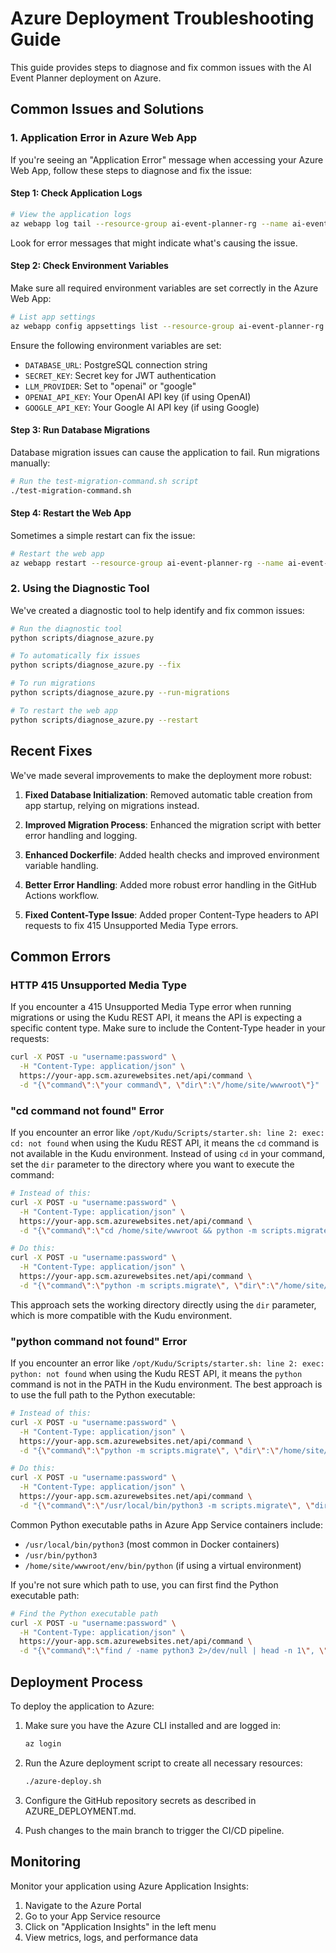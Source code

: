 # Azure Deployment Troubleshooting Guide

This guide provides steps to diagnose and fix common issues with the AI Event Planner deployment on Azure.

## Common Issues and Solutions

### 1. Application Error in Azure Web App

If you're seeing an "Application Error" message when accessing your Azure Web App, follow these steps to diagnose and fix the issue:

#### Step 1: Check Application Logs

```bash
# View the application logs
az webapp log tail --resource-group ai-event-planner-rg --name ai-event-planner
```

Look for error messages that might indicate what's causing the issue.

#### Step 2: Check Environment Variables

Make sure all required environment variables are set correctly in the Azure Web App:

```bash
# List app settings
az webapp config appsettings list --resource-group ai-event-planner-rg --name ai-event-planner
```

Ensure the following environment variables are set:
- `DATABASE_URL`: PostgreSQL connection string
- `SECRET_KEY`: Secret key for JWT authentication
- `LLM_PROVIDER`: Set to "openai" or "google"
- `OPENAI_API_KEY`: Your OpenAI API key (if using OpenAI)
- `GOOGLE_API_KEY`: Your Google AI API key (if using Google)

#### Step 3: Run Database Migrations

Database migration issues can cause the application to fail. Run migrations manually:

```bash
# Run the test-migration-command.sh script
./test-migration-command.sh
```

#### Step 4: Restart the Web App

Sometimes a simple restart can fix the issue:

```bash
# Restart the web app
az webapp restart --resource-group ai-event-planner-rg --name ai-event-planner
```

### 2. Using the Diagnostic Tool

We've created a diagnostic tool to help identify and fix common issues:

```bash
# Run the diagnostic tool
python scripts/diagnose_azure.py

# To automatically fix issues
python scripts/diagnose_azure.py --fix

# To run migrations
python scripts/diagnose_azure.py --run-migrations

# To restart the web app
python scripts/diagnose_azure.py --restart
```

## Recent Fixes

We've made several improvements to make the deployment more robust:

1. **Fixed Database Initialization**: Removed automatic table creation from app startup, relying on migrations instead.

2. **Improved Migration Process**: Enhanced the migration script with better error handling and logging.

3. **Enhanced Dockerfile**: Added health checks and improved environment variable handling.

4. **Better Error Handling**: Added more robust error handling in the GitHub Actions workflow.

5. **Fixed Content-Type Issue**: Added proper Content-Type headers to API requests to fix 415 Unsupported Media Type errors.

## Common Errors

### HTTP 415 Unsupported Media Type

If you encounter a 415 Unsupported Media Type error when running migrations or using the Kudu REST API, it means the API is expecting a specific content type. Make sure to include the Content-Type header in your requests:

```bash
curl -X POST -u "username:password" \
  -H "Content-Type: application/json" \
  https://your-app.scm.azurewebsites.net/api/command \
  -d "{\"command\":\"your command\", \"dir\":\"/home/site/wwwroot\"}"
```

### "cd command not found" Error

If you encounter an error like `/opt/Kudu/Scripts/starter.sh: line 2: exec: cd: not found` when using the Kudu REST API, it means the `cd` command is not available in the Kudu environment. Instead of using `cd` in your command, set the `dir` parameter to the directory where you want to execute the command:

```bash
# Instead of this:
curl -X POST -u "username:password" \
  -H "Content-Type: application/json" \
  https://your-app.scm.azurewebsites.net/api/command \
  -d "{\"command\":\"cd /home/site/wwwroot && python -m scripts.migrate\", \"dir\":\"/\"}"

# Do this:
curl -X POST -u "username:password" \
  -H "Content-Type: application/json" \
  https://your-app.scm.azurewebsites.net/api/command \
  -d "{\"command\":\"python -m scripts.migrate\", \"dir\":\"/home/site/wwwroot\"}"
```

This approach sets the working directory directly using the `dir` parameter, which is more compatible with the Kudu environment.

### "python command not found" Error

If you encounter an error like `/opt/Kudu/Scripts/starter.sh: line 2: exec: python: not found` when using the Kudu REST API, it means the `python` command is not in the PATH in the Kudu environment. The best approach is to use the full path to the Python executable:

```bash
# Instead of this:
curl -X POST -u "username:password" \
  -H "Content-Type: application/json" \
  https://your-app.scm.azurewebsites.net/api/command \
  -d "{\"command\":\"python -m scripts.migrate\", \"dir\":\"/home/site/wwwroot\"}"

# Do this:
curl -X POST -u "username:password" \
  -H "Content-Type: application/json" \
  https://your-app.scm.azurewebsites.net/api/command \
  -d "{\"command\":\"/usr/local/bin/python3 -m scripts.migrate\", \"dir\":\"/home/site/wwwroot\"}"
```

Common Python executable paths in Azure App Service containers include:
- `/usr/local/bin/python3` (most common in Docker containers)
- `/usr/bin/python3`
- `/home/site/wwwroot/env/bin/python` (if using a virtual environment)

If you're not sure which path to use, you can first find the Python executable path:

```bash
# Find the Python executable path
curl -X POST -u "username:password" \
  -H "Content-Type: application/json" \
  https://your-app.scm.azurewebsites.net/api/command \
  -d "{\"command\":\"find / -name python3 2>/dev/null | head -n 1\", \"dir\":\"/home/site/wwwroot\"}"
```

## Deployment Process

To deploy the application to Azure:

1. Make sure you have the Azure CLI installed and are logged in:
   ```bash
   az login
   ```

2. Run the Azure deployment script to create all necessary resources:
   ```bash
   ./azure-deploy.sh
   ```

3. Configure the GitHub repository secrets as described in AZURE_DEPLOYMENT.md.

4. Push changes to the main branch to trigger the CI/CD pipeline.

## Monitoring

Monitor your application using Azure Application Insights:

1. Navigate to the Azure Portal
2. Go to your App Service resource
3. Click on "Application Insights" in the left menu
4. View metrics, logs, and performance data
